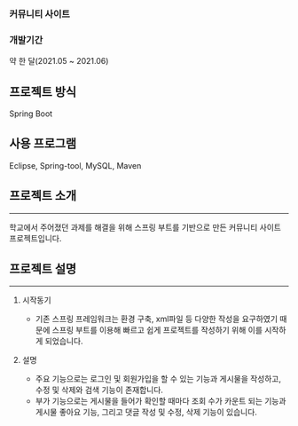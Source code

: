 ### 커뮤니티 사이트

### 개발기간

약 한 달(2021.05 ~ 2021.06)

## 프로젝트 방식

Spring Boot

## 사용 프로그램

Eclipse, Spring-tool, MySQL, Maven

## 프로젝트 소개

---

학교에서 주어졌던 과제를 해결을 위해 스프링 부트를 기반으로 만든 커뮤니티 사이트 프로젝트입니다.

## 프로젝트 설명

---

1. 시작동기
    - 기존 스프링 프레임워크는 환경 구축, xml파일 등 다양한 작성을 요구하였기 때문에 
    스프링 부트를 이용해 빠르고 쉽게 프로젝트를 작성하기 위해 이를 시작하게 되었습니다.
    
2. 설명
    - 주요 기능으로는 로그인 및 회원가입을 할 수 있는 기능과
    게시물을 작성하고, 수정 및 삭제와 검색 기능이 존재합니다.
    - 부가 기능으로는 게시물을 들어가 확인할 때마다 조회 수가 카운트 되는 기능과
    게시물 좋아요 기능, 그리고 댓글 작성 및 수정, 삭제 기능이 있습니다.
